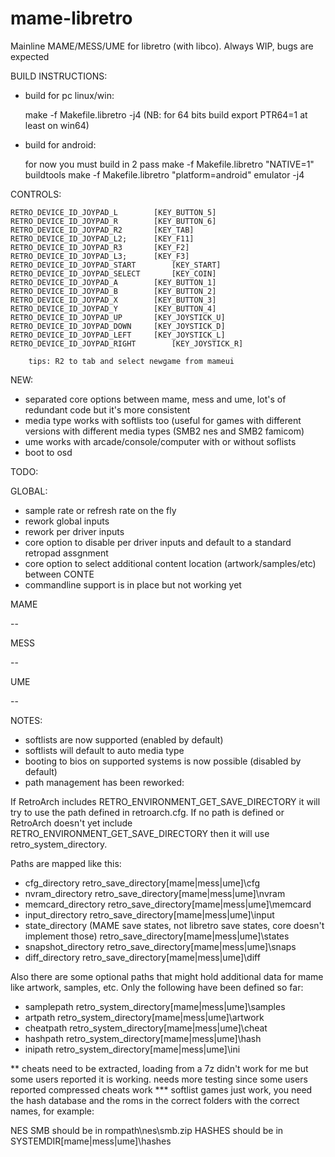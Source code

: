 mame-libretro
=============

Mainline MAME/MESS/UME for libretro (with libco). 
Always WIP, bugs are expected

BUILD INSTRUCTIONS:

* build for pc linux/win:

     make -f Makefile.libretro -j4
     (NB: for 64 bits build export PTR64=1 at least on win64)

* build for android:

     for now you must build in 2 pass 
     make -f Makefile.libretro "NATIVE=1" buildtools
     make -f Makefile.libretro "platform=android" emulator -j4

CONTROLS: 

	RETRO_DEVICE_ID_JOYPAD_L 		[KEY_BUTTON_5]
	RETRO_DEVICE_ID_JOYPAD_R		[KEY_BUTTON_6]
	RETRO_DEVICE_ID_JOYPAD_R2		[KEY_TAB]
	RETRO_DEVICE_ID_JOYPAD_L2;		[KEY_F11]
	RETRO_DEVICE_ID_JOYPAD_R3		[KEY_F2]
	RETRO_DEVICE_ID_JOYPAD_L3;		[KEY_F3]
	RETRO_DEVICE_ID_JOYPAD_START		[KEY_START]
	RETRO_DEVICE_ID_JOYPAD_SELECT		[KEY_COIN]
	RETRO_DEVICE_ID_JOYPAD_A		[KEY_BUTTON_1]
	RETRO_DEVICE_ID_JOYPAD_B		[KEY_BUTTON_2]
	RETRO_DEVICE_ID_JOYPAD_X		[KEY_BUTTON_3]
	RETRO_DEVICE_ID_JOYPAD_Y		[KEY_BUTTON_4]
	RETRO_DEVICE_ID_JOYPAD_UP		[KEY_JOYSTICK_U]
	RETRO_DEVICE_ID_JOYPAD_DOWN		[KEY_JOYSTICK_D]
	RETRO_DEVICE_ID_JOYPAD_LEFT		[KEY_JOYSTICK_L]
	RETRO_DEVICE_ID_JOYPAD_RIGHT		[KEY_JOYSTICK_R]

        tips: R2 to tab and select newgame from mameui


NEW:

* separated core options between mame, mess and ume, lot's of redundant code but it's more consistent
* media type works with softlists too (useful for games with different versions with different media types (SMB2 nes and SMB2 famicom)
* ume works with arcade/console/computer with or without soflists
* boot to osd


TODO:

GLOBAL:

* sample rate or refresh rate on the fly
* rework global inputs
* rework per driver inputs
* core option to disable per driver inputs and default to a standard retropad assgnment
* core option to select additional content location (artwork/samples/etc) between CONTE
* commandline support is in place but not working yet

MAME

--

MESS

--

UME

--

NOTES:

* softlists are now supported (enabled by default)
* softlists will default to auto media type
* booting to bios on supported systems is now possible (disabled by default)
* path management has been reworked:

If RetroArch includes RETRO_ENVIRONMENT_GET_SAVE_DIRECTORY it will try to use the path defined in retroarch.cfg. 
If no path is defined or RetroArch doesn't yet include RETRO_ENVIRONMENT_GET_SAVE_DIRECTORY then it will use 
retro_system_directory.

Paths are mapped like this:

- cfg_directory
retro_save_directory\[mame|mess|ume]\cfg
- nvram_directory
retro_save_directory\[mame|mess|ume]\nvram
- memcard_directory
retro_save_directory\[mame|mess|ume]\memcard
- input_directory
retro_save_directory\[mame|mess|ume]\input
- state_directory (MAME save states, not libretro save states, core doesn't implement those)
retro_save_directory\[mame|mess|ume]\states
- snapshot_directory
retro_save_directory\[mame|mess|ume]\snaps
- diff_directory
retro_save_directory\[mame|mess|ume]\diff

Also there are some optional paths that might hold additional data for mame like artwork, samples, etc.
Only the following have been defined so far:

- samplepath
retro_system_directory\[mame|mess|ume]\samples
- artpath
retro_system_directory\[mame|mess|ume]\artwork
- cheatpath
retro_system_directory\[mame|mess|ume]\cheat
- hashpath
retro_system_directory\[mame|mess|ume]\hash
- inipath
retro_system_directory\[mame|mess|ume]\ini

** cheats need to be extracted, loading from a 7z didn't work for me but some users reported it is working.
   needs more testing since some users reported compressed cheats work
*** softlist games just work, you need the hash database and the roms in the correct folders with the correct names, for example:

NES SMB should be in rompath\nes\smb.zip
HASHES should be in SYSTEMDIR\[mame|mess|ume]\hashes
